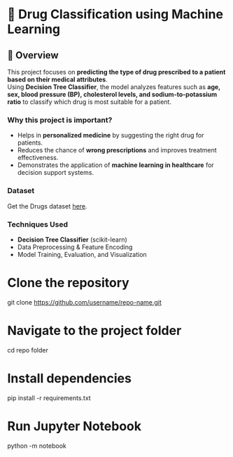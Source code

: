 # 💊 Drug Classification using Machine Learning

## 📌 Overview
This project focuses on **predicting the type of drug prescribed to a patient based on their medical attributes**.  
Using **Decision Tree Classifier**, the model analyzes features such as **age, sex, blood pressure (BP), cholesterol levels, and sodium-to-potassium ratio** to classify which drug is most suitable for a patient.  

### Why this project is important?
- Helps in **personalized medicine** by suggesting the right drug for patients.  
- Reduces the chance of **wrong prescriptions** and improves treatment effectiveness.  
- Demonstrates the application of **machine learning in healthcare** for decision support systems.  

### Dataset
Get the Drugs dataset [here](https://www.kaggle.com/datasets/taranomtorabi/drug200).

### Techniques Used
- **Decision Tree Classifier** (scikit-learn)  
- Data Preprocessing & Feature Encoding  
- Model Training, Evaluation, and Visualization  

# Clone the repository
git clone https://github.com/username/repo-name.git

# Navigate to the project folder
cd repo folder

# Install dependencies
pip install -r requirements.txt

# Run Jupyter Notebook
python -m notebook
